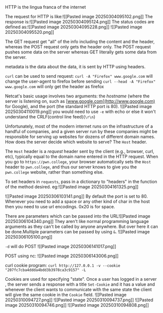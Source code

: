 HTTP is the lingua franca of the internet

The request for HTTP is like:![[Pasted image 20250304095102.png]]
The response is:![[Pasted image 20250304095124.png]]
The status codes are defined as:![[Pasted image 20250304095228.png]]
![[Pasted image 20250304095520.png]]

The GET request get "all" of the info including the content and the header, whereas the POST request only gets the header 
only.
The POST request pushes some data on the server whereas GET
literally gets some data from the server.

metadata is the data about the data, it is sent by HTTP using
headers.

`curl` can be used to send request:
`curl -A "Firefox" www.google.com` will change the user-agent to firefox
before sending
`curl --head -A "Firefox" www.google.com` will only get the header as 
firefox

Netcat's basic usage involves two arguments: the _hostname_ (where the server is listening on, such as [www.google.com](http://www.google.com) for Google), and the port (the standard HTTP port is 80).
![[Pasted image 20250304110019.png]]
you would need to use `-e` with echo or else it won't understand
the CRLF(control line feed)(`\r\n`)

Unfortunately, most of the modern internet runs on the infrastructure of a handful of companies, and a given server run by these companies might be responsible for serving up websites for dozens of different domain names. How does the server decide which website to serve? The `Host` header.

The `Host` header is a _request_ header sent by the client (e.g., browser, curl, etc), typically equal to the domain name entered in the HTTP request. When you go to `https://pwn.college`, your browser automatically sets the `Host` header to `pwn.college`, and thus our server knows to give you the `pwn.college` website, rather than something else.

To set headers in `requests`, pass in a dictionary to "headers"
in the function of the method desired. eg:![[Pasted image 20250304161325.png]]

![[Pasted image 20250306103141.png]]
By default the port is set to 80.
Whenever you need to add a space or any other kind of char in 
the host then you need to use url encodings.
0x20 is for space.

There are parameters which can be passed into the URL![[Pasted image 20250306104340.png]]
They aren't like normal programming language arguments as they
can't be called by anyone anywhere. But over here it can be 
done.Multiple parameters can be passed by using `&`.
![[Pasted image 20250306105100.png]]

`-d` will do POST
![[Pasted image 20250306141017.png]]

POST using nc:
![[Pasted image 20250306143006.png]]

curl cookie program:
`curl http://127.0.0.1 -v --cookie "207fc7cba4ddda4bdd3b3978ca3c9157" -L`

Cookies are used for specifying "state". Once a user has 
logged in a server , the server sends a response with a title
`Set-Cookie` and it has a value and whenever the client wants to 
communicate with the same state the client will give the same
cookie in the `Cookie` field.
![[Pasted image 20250310094727.png]]
![[Pasted image 20250310094737.png]]
![[Pasted image 20250310094746.png]]
![[Pasted image 20250310094808.png]]
